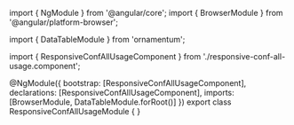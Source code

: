 import { NgModule } from '@angular/core';
import { BrowserModule } from '@angular/platform-browser';
  
import { DataTableModule } from 'ornamentum';
  
import { ResponsiveConfAllUsageComponent } from './responsive-conf-all-usage.component';

@NgModule({
 bootstrap: [ResponsiveConfAllUsageComponent],
 declarations: [ResponsiveConfAllUsageComponent],
 imports: [BrowserModule, DataTableModule.forRoot()]
})
export class ResponsiveConfAllUsageModule {
}
